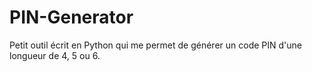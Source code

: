 # PIN-Generator
Petit outil écrit en Python qui me permet de générer un code PIN d'une longueur de 4, 5 ou 6.
